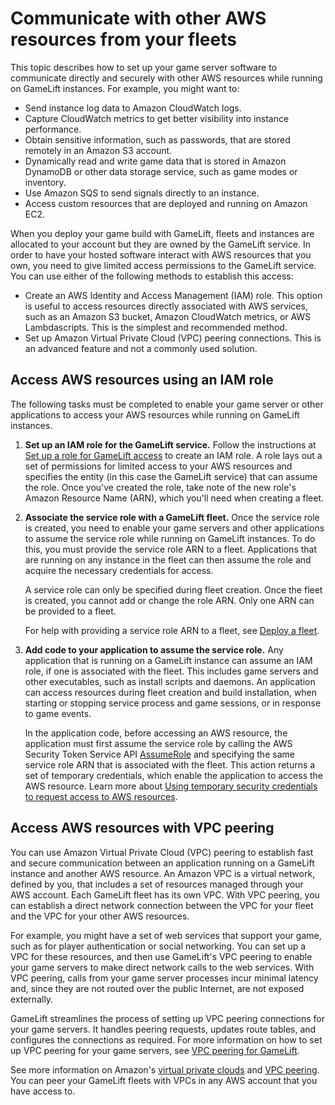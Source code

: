 # Communicate with other AWS resources from your fleets<a name="gamelift-sdk-server-resources"></a>

This topic describes how to set up your game server software to communicate directly and securely with other AWS resources while running on GameLift instances\. For example, you might want to:
+ Send instance log data to Amazon CloudWatch logs\.
+ Capture CloudWatch metrics to get better visibility into instance performance\.
+ Obtain sensitive information, such as passwords, that are stored remotely in an Amazon S3 account\.
+ Dynamically read and write game data that is stored in Amazon DynamoDB or other data storage service, such as game modes or inventory\.
+ Use Amazon SQS to send signals directly to an instance\.
+ Access custom resources that are deployed and running on Amazon EC2\.

When you deploy your game build with GameLift, fleets and instances are allocated to your account but they are owned by the GameLift service\. In order to have your hosted software interact with AWS resources that you own, you need to give limited access permissions to the GameLift service\. You can use either of the following methods to establish this access:
+ Create an AWS Identity and Access Management \(IAM\) role\. This option is useful to access resources directly associated with AWS services, such as an Amazon S3 bucket, Amazon CloudWatch metrics, or AWS Lambdascripts\. This is the simplest and recommended method\.
+ Set up Amazon Virtual Private Cloud \(VPC\) peering connections\. This is an advanced feature and not a commonly used solution\.

## Access AWS resources using an IAM role<a name="gamelift-sdk-server-resources-roles"></a>

The following tasks must be completed to enable your game server or other applications to access your AWS resources while running on GameLift instances\. 

1. **Set up an IAM role for the GameLift service\.** Follow the instructions at [Set up a role for GameLift access](setting-up-role.md) to create an IAM role\. A role lays out a set of permissions for limited access to your AWS resources and specifies the entity \(in this case the GameLift service\) that can assume the role\. Once you've created the role, take note of the new role's Amazon Resource Name \(ARN\), which you'll need when creating a fleet\.

1. **Associate the service role with a GameLift fleet\.** Once the service role is created, you need to enable your game servers and other applications to assume the service role while running on GameLift instances\. To do this, you must provide the service role ARN to a fleet\. Applications that are running on any instance in the fleet can then assume the role and acquire the necessary credentials for access\. 

   A service role can only be specified during fleet creation\. Once the fleet is created, you cannot add or change the role ARN\. Only one ARN can be provided to a fleet\.

   For help with providing a service role ARN to a fleet, see [Deploy a fleet](fleets-creating.md)\.

1. **Add code to your application to assume the service role\.** Any application that is running on a GameLift instance can assume an IAM role, if one is associated with the fleet\. This includes game servers and other executables, such as install scripts and daemons\. An application can access resources during fleet creation and build installation, when starting or stopping service process and game sessions, or in response to game events\. 

   In the application code, before accessing an AWS resource, the application must first assume the service role by calling the AWS Security Token Service API [AssumeRole](https://docs.aws.amazon.com/STS/latest/APIReference/API_AssumeRole.html) and specifying the same service role ARN that is associated with the fleet\. This action returns a set of temporary credentials, which enable the application to access the AWS resource\. Learn more about [ Using temporary security credentials to request access to AWS resources](https://docs.aws.amazon.com/IAM/latest/UserGuide/id_credentials_temp_use-resources.html)\. 

## Access AWS resources with VPC peering<a name="gamelift-sdk-server-resources-vpc"></a>

You can use Amazon Virtual Private Cloud \(VPC\) peering to establish fast and secure communication between an application running on a GameLift instance and another AWS resource\. An Amazon VPC is a virtual network, defined by you, that includes a set of resources managed through your AWS account\. Each GameLift fleet has its own VPC\. With VPC peering, you can establish a direct network connection between the VPC for your fleet and the VPC for your other AWS resources\.

For example, you might have a set of web services that support your game, such as for player authentication or social networking\. You can set up a VPC for these resources, and then use GameLift's VPC peering to enable your game servers to make direct network calls to the web services\. With VPC peering, calls from your game server processes incur minimal latency and, since they are not routed over the public Internet, are not exposed externally\. 

GameLift streamlines the process of setting up VPC peering connections for your game servers\. It handles peering requests, updates route tables, and configures the connections as required\. For more information on how to set up VPC peering for your game servers, see [VPC peering for GameLift](vpc-peering.md)\.

See more information on Amazon's [virtual private clouds](https://docs.aws.amazon.com/vpc/latest/userguide/what-is-amazon-vpc.html) and [VPC peering](https://docs.aws.amazon.com/vpc/latest/peering/what-is-vpc-peering.html)\. You can peer your GameLift fleets with VPCs in any AWS account that you have access to\.
